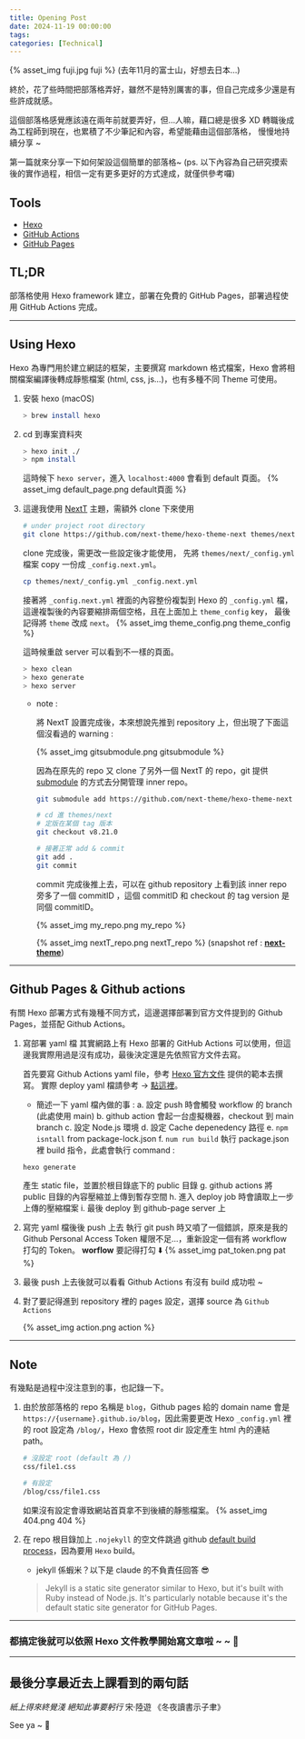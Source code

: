 ```yaml
---
title: Opening Post
date: 2024-11-19 00:00:00
tags:
categories: [Technical]
---
```


{% asset_img fuji.jpg fuji %}
(去年11月的富士山，好想去日本...)


終於，花了些時間把部落格弄好，雖然不是特別厲害的事，但自己完成多少還是有些許成就感。

<!-- more -->

這個部落格感覺應該遠在兩年前就要弄好，但...人嘛，藉口總是很多 XD
轉職後成為工程師到現在，也累積了不少筆記和內容，希望能藉由這個部落格，
慢慢地持續分享 ~

第一篇就來分享一下如何架設這個簡單的部落格~
(ps. 以下內容為自己研究摸索後的實作過程，相信一定有更多更好的方式達成，就僅供參考囉)

## Tools
- [Hexo](https://hexo.io/zh-tw/)
- [GitHub Actions](https://docs.github.com/en/actions)
- [GitHub Pages](https://docs.github.com/en/pages/getting-started-with-github-pages/about-github-pages)

## TL;DR
部落格使用 Hexo framework 建立，部署在免費的 GitHub Pages，部署過程使用 GitHub Actions 完成。

------------

## Using Hexo

Hexo 為專門用於建立網誌的框架，主要撰寫 markdown 格式檔案，Hexo 會將相關檔案編譯後轉成靜態檔案 (html, css, js...)，也有多種不同 Theme 可使用。

1. 安裝 hexo (macOS)

    ```sh
    > brew install hexo
    ```
2. cd 到專案資料夾
    ```sh
    > hexo init ./
    > npm install
    ```
    這時候下 `hexo server`，進入 `localhost:4000` 會看到 default 頁面。
{% asset_img default_page.png default頁面 %}

3. 這邊我使用 [NextT](https://theme-next.js.org/) 主題，需額外 clone 下來使用
    ```sh
    # under project root directory
    git clone https://github.com/next-theme/hexo-theme-next themes/next
    ```
    clone 完成後，需更改一些設定後才能使用，
    先將 `themes/next/_config.yml` 檔案 copy 一份成 `_config.next.yml`。
    ```sh
    cp themes/next/_config.yml _config.next.yml
    ```
    接著將 `_config.next.yml` 裡面的內容整份複製到 Hexo 的 `_config.yml` 檔，這邊複製後的內容要縮排兩個空格，且在上面加上 `theme_config` key，
    最後記得將 `theme` 改成 `next`。
{% asset_img theme_config.png theme_config %}

    這時候重啟 server 可以看到不一樣的頁面。
    ```sh
    > hexo clean
    > hexo generate
    > hexo server
    ```

    - note :

        將 NextT 設置完成後，本來想說先推到 repository 上，但出現了下面這個沒看過的 warning :

        {% asset_img gitsubmodule.png  gitsubmodule %}

        因為在原先的 repo 又 clone 了另外一個 NextT 的 repo，git 提供 [submodule](https://git-scm.com/book/en/v2/Git-Tools-Submodules) 的方式去分開管理 inner repo。
        ```sh
        git submodule add https://github.com/next-theme/hexo-theme-next themes/next

        # cd 進 themes/next
        # 定版在某個 tag 版本
        git checkout v8.21.0

        # 接著正常 add & commit
        git add .
        git commit
        ```
        commit 完成後推上去，可以在 github repository 上看到該 inner repo 旁多了一個 commitID ，這個 commitID 和 checkout 的 tag version 是同個 commitID。

        {% asset_img my_repo.png my_repo %}

        {% asset_img nextT_repo.png nextT_repo %}
        (snapshot ref : [**next-theme**](https://github.com/next-theme/hexo-theme-next))

------------

## Github Pages & Github actions

有關 Hexo 部署方式有幾種不同方式，這邊選擇部署到官方文件提到的 Github Pages，並搭配 Github Actions。

1. 寫部署 yaml 檔
    其實網路上有 Hexo 部署的 GitHub Actions 可以使用，但這邊我實際用過是沒有成功，最後決定還是先依照官方文件去寫。

    首先要寫 Github Actions yaml file，參考 [Hexo 官方文件](https://hexo.io/docs/github-pages) 提供的範本去撰寫。
    實際 deploy yaml 檔請參考 -> [點這裡](https://github.com/ThatMrWayne/blog/blob/main/.github/workflows/deploy.yml)。
    - 簡述一下 yaml 檔內做的事 :
    a. 設定 push 時會觸發 workflow 的 branch (此處使用 main)
    b. github action 會起一台虛擬機器，checkout 到 main branch
    c. 設定 Node.js 環境
    d. 設定 Cache depenedency 路徑
    e. `npm isntall` from package-lock.json
    f. `num run build` 執行 package.json 裡 build 指令，此處會執行 command :
    ```sh
    hexo generate
    ```
    產生 static file，並置於根目錄底下的 public 目錄
    g. github actions 將 public 目錄的內容壓縮並上傳到暫存空間
    h. 進入 deploy job 時會讀取上一步上傳的壓縮檔案
    i. 最後 deploy 到 github-page server 上

2. 寫完 yaml 檔後後 push 上去
    執行 git push 時又噴了一個錯誤，原來是我的 Github Personal Access Token 權限不足...，重新設定一個有將 workflow 打勾的 Token。
    **worflow** 要記得打勾 ⬇️
    {% asset_img pat_token.png pat %}

3. 最後 push 上去後就可以看看 Github Actions 有沒有 build 成功啦 ~

4. 對了要記得進到 repository 裡的 pages 設定，選擇 source 為 `Github Actions`

    {% asset_img action.png action %}

------------

## Note

有幾點是過程中沒注意到的事，也記錄一下。

1. 由於放部落格的 repo 名稱是 `blog`，Github pages 給的 domain name 會是 `https://{username}.github.io/blog`，因此需要更改 Hexo `_config.yml` 裡的 root 設定為 `/blog/`，Hexo 會依照 root dir 設定產生 html 內的連結 path。
    ```sh
    # 沒設定 root (default 為 /)
    css/file1.css

    # 有設定
    /blog/css/file1.css
    ```
    如果沒有設定會導致網站首頁拿不到後續的靜態檔案。
    {% asset_img 404.png 404 %}

2. 在 repo 根目錄加上 `.nojekyll` 的空文件跳過 github [default build process](https://docs.github.com/en/pages/getting-started-with-github-pages/about-github-pages)，因為要用 `Hexo` build。

    - jekyll 係蝦米？以下是 claude 的不負責任回答 😎
    > Jekyll is a static site generator similar to Hexo,
    > but it's built with Ruby instead of Node.js.
    > It's particularly notable because it's the default
    > static site generator for GitHub Pages.


------------

### 都搞定後就可以依照 Hexo 文件教學開始寫文章啦 ~ ~ 🎉

------------

## 最後分享最近去上課看到的兩句話

_紙上得來終覺淺_
_絕知此事要躬行_
宋·陸遊 《冬夜讀書示子聿》

See ya ~ 👋